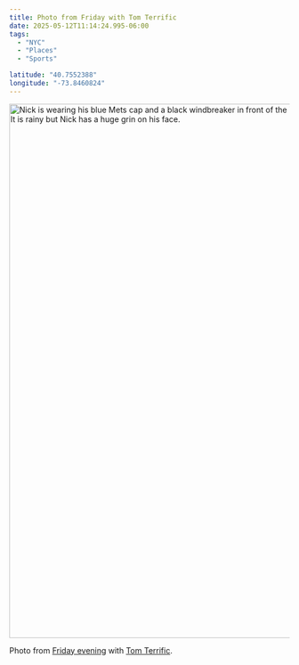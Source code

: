 ```yaml
---
title: Photo from Friday with Tom Terrific
date: 2025-05-12T11:14:24.995-06:00
tags:
  - "NYC"
  - "Places"
  - "Sports"

latitude: "40.7552388"
longitude: "-73.8460824"
---
```


<img src="/img/note-images/2025-citi-field.jpg" width="720" height="960" alt="Nick is wearing his blue Mets cap and a black windbreaker in front of the Tom Seaver statue at Citi Field. It is rainy but Nick has a huge grin on his face.">

Photo from [Friday evening](https://www.youtube.com/watch?v=k1_YvRapOr8) with [Tom Terrific](https://baseballhall.org/hall-of-famers/seaver-tom).